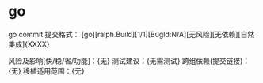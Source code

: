 # go


go commit 提交格式：
[go][ralph.Build][1/1][BugId:N/A][无风险][无依赖][自然集成]{XXXX}

风险及影响[快/稳/省/功能]：{无}
测试建议：{无需测试}
跨组依赖(提交链接)：{无}
移植适用范围：{无}